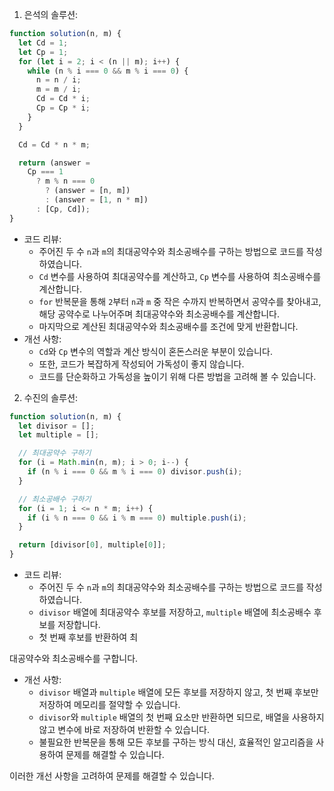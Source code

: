 1. 은석의 솔루션:

```javascript
function solution(n, m) {
  let Cd = 1;
  let Cp = 1;
  for (let i = 2; i < (n || m); i++) {
    while (n % i === 0 && m % i === 0) {
      n = n / i;
      m = m / i;
      Cd = Cd * i;
      Cp = Cp * i;
    }
  }

  Cd = Cd * n * m;

  return (answer =
    Cp === 1
      ? m % n === 0
        ? (answer = [n, m])
        : (answer = [1, n * m])
      : [Cp, Cd]);
}
```

- 코드 리뷰:
  - 주어진 두 수 `n`과 `m`의 최대공약수와 최소공배수를 구하는 방법으로 코드를 작성하였습니다.
  - `Cd` 변수를 사용하여 최대공약수를 계산하고, `Cp` 변수를 사용하여 최소공배수를 계산합니다.
  - `for` 반복문을 통해 `2`부터 `n`과 `m` 중 작은 수까지 반복하면서 공약수를 찾아내고, 해당 공약수로 나누어주며 최대공약수와 최소공배수를 계산합니다.
  - 마지막으로 계산된 최대공약수와 최소공배수를 조건에 맞게 반환합니다.
- 개선 사항:
  - `Cd`와 `Cp` 변수의 역할과 계산 방식이 혼돈스러운 부분이 있습니다.
  - 또한, 코드가 복잡하게 작성되어 가독성이 좋지 않습니다.
  - 코드를 단순화하고 가독성을 높이기 위해 다른 방법을 고려해 볼 수 있습니다.

2. 수진의 솔루션:

```javascript
function solution(n, m) {
  let divisor = [];
  let multiple = [];

  // 최대공약수 구하기
  for (i = Math.min(n, m); i > 0; i--) {
    if (n % i === 0 && m % i === 0) divisor.push(i);
  }

  // 최소공배수 구하기
  for (i = 1; i <= n * m; i++) {
    if (i % n === 0 && i % m === 0) multiple.push(i);
  }

  return [divisor[0], multiple[0]];
}
```

- 코드 리뷰:
  - 주어진 두 수 `n`과 `m`의 최대공약수와 최소공배수를 구하는 방법으로 코드를 작성하였습니다.
  - `divisor` 배열에 최대공약수 후보를 저장하고, `multiple` 배열에 최소공배수 후보를 저장합니다.
  - 첫 번째 후보를 반환하여 최

대공약수와 최소공배수를 구합니다.

- 개선 사항:
  - `divisor` 배열과 `multiple` 배열에 모든 후보를 저장하지 않고, 첫 번째 후보만 저장하여 메모리를 절약할 수 있습니다.
  - `divisor`와 `multiple` 배열의 첫 번째 요소만 반환하면 되므로, 배열을 사용하지 않고 변수에 바로 저장하여 반환할 수 있습니다.
  - 불필요한 반복문을 통해 모든 후보를 구하는 방식 대신, 효율적인 알고리즘을 사용하여 문제를 해결할 수 있습니다.

이러한 개선 사항을 고려하여 문제를 해결할 수 있습니다.

